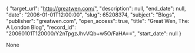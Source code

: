 {
  "target_url": "http://greatwen.com/", 
  "description": null, 
  "end_date": null, 
  "date": "2006-01-01T12:00:00", 
  "slug": 65208374, 
  "subject": "Blogs", 
  "publisher": "greatwen.com", 
  "open_access": true, 
  "title": "Great Wen, The: A London Blog", 
  "record_id": "20060101T120000/Y2nTpgzJhvVQb+w5O/FaHA==", 
  "start_date": null
}

None